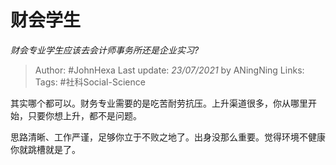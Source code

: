 # 财会学生
*财会专业学生应该去会计师事务所还是企业实习?*

> Author: #JohnHexa
Last update: *23/07/2021* by ANingNing
Links:
Tags: #社科Social-Science 

 
其实哪个都可以。财务专业需要的是吃苦耐劳抗压。上升渠道很多，你从哪里开始，只要你想上升，都不是问题。

思路清晰、工作严谨，足够你立于不败之地了。出身没那么重要。觉得环境不健康你就跳槽就是了。



